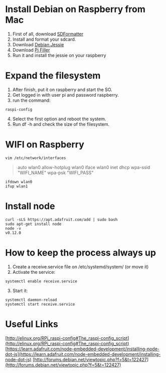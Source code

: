 # Install Debian on Raspberry from Mac

1. First of all, download [SDFormatter](https://www.sdcard.org/downloads/formatter_4/)
2. Install and format your sdcard.
3. Download [Debian Jessie](https://www.raspberrypi.org/downloads/raspbian/)
4. Download [Pi Filler](http://ivanx.com/raspberrypi/)
5. Run it and install the jessie on your raspberry

# Expand the filesystem

1. After finish, put it on raspberry and start the SO.
2. Get logged in with user pi and password raspberry.
3. run the command:
```
raspi-config
```
4. Select the first option and reboot the system.
5. Run df -h and check the size of the filesystem.

# WIFI on Raspberry

```
vim /etc/network/interfaces
```

> auto wlan0
> allow-hotplug wlan0
> iface wlan0 inet dhcp
> wpa-ssid "WIFI_NAME"
> wpa-psk "WIFI_PASS"

```
ifdown wlan0
ifup wlan1
```

# Install node

```
curl -sLS https://apt.adafruit.com/add | sudo bash
sudo apt-get install node
node -v
v0.12.0
```

# How to keep the process always up

1. Create a receive.service file on /etc/systemd/system/ (or move it)
2. Activate the service:
```
systemctl enable receive.service
```
3. Start it:
```
systemctl daemon-reload
systemctl start receive.service
```

#

# Useful Links

[http://elinux.org/RPi_raspi-config#The_raspi-config_script](http://elinux.org/RPi_raspi-config#The_raspi-config_script)
[https://learn.adafruit.com/node-embedded-development/installing-node-dot-js](https://learn.adafruit.com/node-embedded-development/installing-node-dot-js)
[http://forums.debian.net/viewtopic.php?f=5&t=122427](http://forums.debian.net/viewtopic.php?f=5&t=122427)
